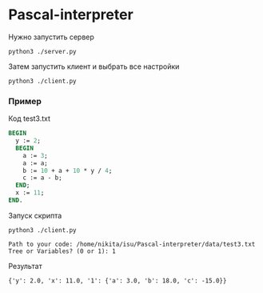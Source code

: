 # Pascal-interpreter

Нужно запустить сервер
```
python3 ./server.py
```

Затем запустить клиент и выбрать все настройки
```
python3 ./client.py
```

### Пример

Код test3.txt
``` Pascal
BEGIN
  y := 2;
  BEGIN
    a := 3;
    a := a;
    b := 10 + a + 10 * y / 4;
    c := a - b;
  END;
  x := 11;
END.
```

Запуск скрипта
```
python3 ./client.py

Path to your code: /home/nikita/isu/Pascal-interpreter/data/test3.txt
Tree or Variables? (0 or 1): 1
```

Результат
```
{'y': 2.0, 'x': 11.0, '1': {'a': 3.0, 'b': 18.0, 'c': -15.0}}
```
